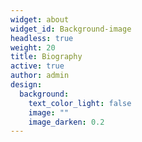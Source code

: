 ```yaml
---
widget: about
widget_id: Background-image
headless: true
weight: 20
title: Biography
active: true
author: admin
design:
  background:
    text_color_light: false
    image: ""
    image_darken: 0.2
---
```

